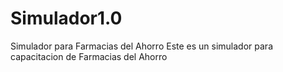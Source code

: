 # Simulador1.0
Simulador para Farmacias del Ahorro
Este es un simulador para capacitacion de Farmacias del Ahorro

